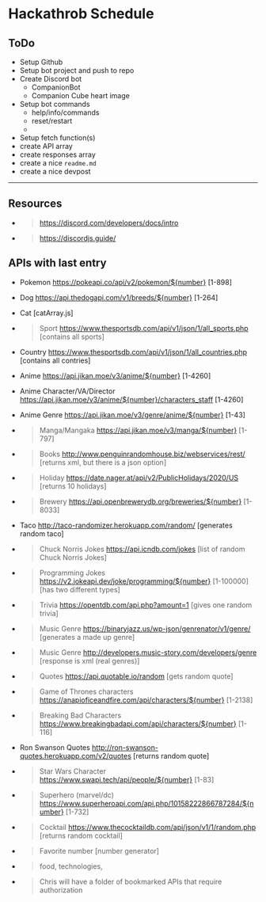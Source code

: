 # Hackathrob Schedule
## ToDo
- Setup Github
- Setup bot project and push to repo
- Create Discord bot
  - CompanionBot
  - Companion Cube heart image
- Setup bot commands
  - help/info/commands
  - reset/restart
  - 
- Setup fetch function(s)
- create API array
- create responses array
- create a nice `readme.md`
- create a nice devpost

---
## Resources
- > https://discord.com/developers/docs/intro
- > https://discordjs.guide/

## APIs with last entry
- Pokemon https://pokeapi.co/api/v2/pokemon/${number} [1-898]
- Dog https://api.thedogapi.com/v1/breeds/${number} [1-264]
- Cat [catArray.js]
- > Sport https://www.thesportsdb.com/api/v1/json/1/all_sports.php [contains all sports]
- Country https://www.thesportsdb.com/api/v1/json/1/all_countries.php [contains all contries]
- Anime https://api.jikan.moe/v3/anime/${number} [1-4260]
- Anime Character/VA/Director https://api.jikan.moe/v3/anime/${number}/characters_staff [1-4260]
- Anime Genre https://api.jikan.moe/v3/genre/anime/${number} [1-43]
- > Manga/Mangaka https://api.jikan.moe/v3/manga/${number} [1-797]
- > Books http://www.penguinrandomhouse.biz/webservices/rest/ [returns xml, but there is a json option]
- > Holiday https://date.nager.at/api/v2/PublicHolidays/2020/US [returns 10 holidays]
- > Brewery https://api.openbrewerydb.org/breweries/${number} [1-8033]
- Taco http://taco-randomizer.herokuapp.com/random/ [generates random taco]
- > Chuck Norris Jokes https://api.icndb.com/jokes [list of random Chuck Norris Jokes]
- > Programming Jokes https://v2.jokeapi.dev/joke/programming/${number} [1-100000] [has two different types]
- > Trivia https://opentdb.com/api.php?amount=1 [gives one random trivia]
- > Music Genre https://binaryjazz.us/wp-json/genrenator/v1/genre/ [generates a made up genre]
- > Music Genre http://developers.music-story.com/developers/genre [response is xml (real genres)]
- > Quotes https://api.quotable.io/random [gets random quote]
- > Game of Thrones characters https://anapioficeandfire.com/api/characters/${number} [1-2138]
- > Breaking Bad Characters https://www.breakingbadapi.com/api/characters/${number} [1-116]
- Ron Swanson Quotes http://ron-swanson-quotes.herokuapp.com/v2/quotes [returns random quote]
- > Star Wars Character https://www.swapi.tech/api/people/${number}  [1-83]
- > Superhero (marvel/dc) https://www.superheroapi.com/api.php/10158222866787284/${number} [1-732]
- > Cocktail https://www.thecocktaildb.com/api/json/v1/1/random.php [returns random cocktail]
- > Favorite number [number generator]

- > food, technologies, 
- > Chris will have a folder of bookmarked APIs that require authorization